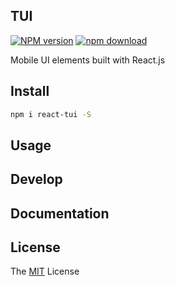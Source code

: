 TUI
---

[![NPM version][npm-image]][npm-url]
[![npm download][download-image]][download-url]

[npm-image]: http://img.shields.io/npm/v/react-tui.svg?style=flat-square
[npm-url]: http://npmjs.org/package/react-tui
[download-image]: https://img.shields.io/npm/dm/react-tui.svg?style=flat-square
[download-url]: https://npmjs.org/package/react-tui

Mobile UI elements built with React.js

## Install

```sh
npm i react-tui -S
```

## Usage

## Develop

## Documentation

## License

The [MIT](LICENSE) License
